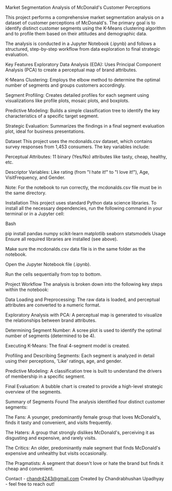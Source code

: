 Market Segmentation Analysis of McDonald's Customer Perceptions

This project performs a comprehensive market segmentation analysis on a dataset of customer perceptions of McDonald's. The primary goal is to identify distinct customer segments using the K-Means clustering algorithm and to profile them based on their attitudes and demographic data.

The analysis is conducted in a Jupyter Notebook (.ipynb) and follows a structured, step-by-step workflow from data exploration to final strategic evaluation.

Key Features
Exploratory Data Analysis (EDA): Uses Principal Component Analysis (PCA) to create a perceptual map of brand attributes.

K-Means Clustering: Employs the elbow method to determine the optimal number of segments and groups customers accordingly.

Segment Profiling: Creates detailed profiles for each segment using visualizations like profile plots, mosaic plots, and boxplots.

Predictive Modeling: Builds a simple classification tree to identify the key characteristics of a specific target segment.

Strategic Evaluation: Summarizes the findings in a final segment evaluation plot, ideal for business presentations.

Dataset
This project uses the mcdonalds.csv dataset, which contains survey responses from 1,453 consumers. The key variables include:

Perceptual Attributes: 11 binary (Yes/No) attributes like tasty, cheap, healthy, etc.

Descriptor Variables: Like rating (from "I hate it!" to "I love it!"), Age, VisitFrequency, and Gender.

Note: For the notebook to run correctly, the mcdonalds.csv file must be in the same directory.

Installation
This project uses standard Python data science libraries. To install all the necessary dependencies, run the following command in your terminal or in a Jupyter cell:

Bash

pip install pandas numpy scikit-learn matplotlib seaborn statsmodels
Usage
Ensure all required libraries are installed (see above).

Make sure the mcdonalds.csv data file is in the same folder as the notebook.

Open the Jupyter Notebook file (.ipynb).

Run the cells sequentially from top to bottom.

Project Workflow
The analysis is broken down into the following key steps within the notebook:

Data Loading and Preprocessing: The raw data is loaded, and perceptual attributes are converted to a numeric format.

Exploratory Analysis with PCA: A perceptual map is generated to visualize the relationships between brand attributes.

Determining Segment Number: A scree plot is used to identify the optimal number of segments (determined to be 4).

Executing K-Means: The final 4-segment model is created.

Profiling and Describing Segments: Each segment is analyzed in detail using their perceptions, 'Like' ratings, age, and gender.

Predictive Modeling: A classification tree is built to understand the drivers of membership in a specific segment.

Final Evaluation: A bubble chart is created to provide a high-level strategic overview of the segments.

Summary of Segments Found
The analysis identified four distinct customer segments:

The Fans: A younger, predominantly female group that loves McDonald's, finds it tasty and convenient, and visits frequently.

The Haters: A group that strongly dislikes McDonald's, perceiving it as disgusting and expensive, and rarely visits.

The Critics: An older, predominantly male segment that finds McDonald's expensive and unhealthy but visits occasionally.

The Pragmatists: A segment that doesn't love or hate the brand but finds it cheap and convenient.

Contact - chandr4243@gmail.com
Created by Chandrabhushan Upadhyay - feel free to reach out!

